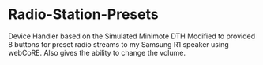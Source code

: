 # Radio-Station-Presets
Device Handler based on the Simulated Minimote DTH
Modified to provided 8 buttons for preset radio streams to my Samsung R1 speaker using webCoRE.
Also gives the ability to change the volume.
